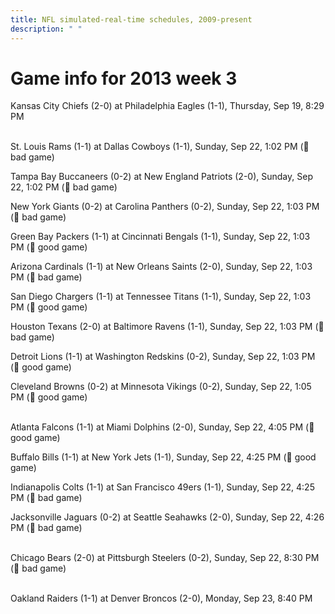 ```yaml
---
title: NFL simulated-real-time schedules, 2009-present
description: " "
---
```


# Game info for 2013 week 3

Kansas City Chiefs (2-0) at Philadelphia Eagles (1-1), Thursday, Sep 19, 8:29 PM

<br/>St. Louis Rams (1-1) at Dallas Cowboys (1-1), Sunday, Sep 22, 1:02 PM (:red_circle: bad game)

Tampa Bay Buccaneers (0-2) at New England Patriots (2-0), Sunday, Sep 22, 1:02 PM (:red_circle: bad game)

New York Giants (0-2) at Carolina Panthers (0-2), Sunday, Sep 22, 1:03 PM (:red_circle: bad game)

Green Bay Packers (1-1) at Cincinnati Bengals (1-1), Sunday, Sep 22, 1:03 PM (:football: good game)

Arizona Cardinals (1-1) at New Orleans Saints (2-0), Sunday, Sep 22, 1:03 PM (:red_circle: bad game)

San Diego Chargers (1-1) at Tennessee Titans (1-1), Sunday, Sep 22, 1:03 PM (:football: good game)

Houston Texans (2-0) at Baltimore Ravens (1-1), Sunday, Sep 22, 1:03 PM (:red_circle: bad game)

Detroit Lions (1-1) at Washington Redskins (0-2), Sunday, Sep 22, 1:03 PM (:football: good game)

Cleveland Browns (0-2) at Minnesota Vikings (0-2), Sunday, Sep 22, 1:05 PM (:football: good game)

<br/>Atlanta Falcons (1-1) at Miami Dolphins (2-0), Sunday, Sep 22, 4:05 PM (:football: good game)

Buffalo Bills (1-1) at New York Jets (1-1), Sunday, Sep 22, 4:25 PM (:football: good game)

Indianapolis Colts (1-1) at San Francisco 49ers (1-1), Sunday, Sep 22, 4:25 PM (:red_circle: bad game)

Jacksonville Jaguars (0-2) at Seattle Seahawks (2-0), Sunday, Sep 22, 4:26 PM (:red_circle: bad game)

<br/>Chicago Bears (2-0) at Pittsburgh Steelers (0-2), Sunday, Sep 22, 8:30 PM (:red_circle: bad game)

<br/>Oakland Raiders (1-1) at Denver Broncos (2-0), Monday, Sep 23, 8:40 PM

